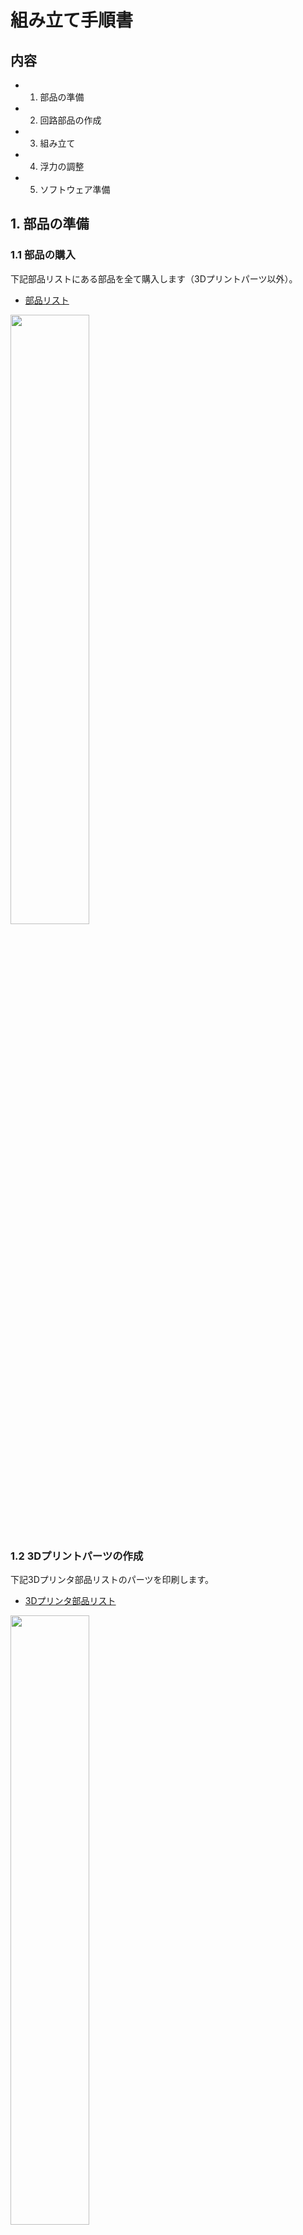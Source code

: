 # 組み立て手順書

## 内容
- 1. 部品の準備
- 2. 回路部品の作成
- 3. 組み立て
- 4. 浮力の調整
- 5. ソフトウェア準備


## 1. 部品の準備
### 1.1 部品の購入
下記部品リストにある部品を全て購入します（3Dプリントパーツ以外）。

- [部品リスト](https://docs.google.com/spreadsheets/d/1spEkeJp3uywtmMTm2RyMCUT-x4rrJNMb/edit?usp=sharing&ouid=116393592539270427202&rtpof=true&sd=true)


<img src="https://github.com/Honazo/Easys_ros/assets/63952012/764897ff-a218-4242-aec6-9c1a5518aad4" width="50%">


### 1.2 3Dプリントパーツの作成

下記3Dプリンタ部品リストのパーツを印刷します。

- [3Dプリンタ部品リスト](https://docs.google.com/spreadsheets/d/1m-tpGwKx88t4YWLlDcRS2Wr9CotMB-zd/edit?usp=sharing&ouid=116393592539270427202&rtpof=true&sd=true)


<img src="https://github.com/Honazo/Easys_ros/assets/63952012/491e8cb3-8beb-4b62-b75e-d3bc0dcf2273" width="50%">


家庭用サイズのFDM式3Dプリンターを想定しています。

<img src="https://github.com/Honazo/Easys_ros/assets/63952012/aeec14bd-fc2d-4e3f-a4ac-ccc087aac8fa" width="50%">


3Dプリントに用いるフィラメントはABSです。

前後のフランジは防水を意識した印刷が必要になります。
印刷設定で構造密度(インフィル)を100%にし、積層スパンを可能な限り細密して印刷します。

## 2. 回路部品の作成

### 2.1  メイン回路



回路図は以下の通りです。


![image](https://github.com/Honazo/Easys_ros/assets/63952012/6487e8e7-12b2-42f7-9a1a-7bbf0cc4ab7e)

実際に組み立てると下の写真のようになります。


<img src="https://github.com/Honazo/Easys_ros/assets/63952012/ab8e0a15-5a58-4cfb-ac4f-dfc6b16a2c55" width="50%">

下の図は写真と同じ回路部をCADで再現したものです。

<img src="https://github.com/Honazo/Easys_ros/assets/63952012/4d56b683-03c3-4a9a-9a16-1bd4bd69a64c" width="50%">



### 2.2 コネクターの接続



#### 2.2.1 ケーブルグランド

耐圧容器外に出るケーブルには、あらかじめケーブルグランドを通しておきます。



4台のスラスターの3本のケーブルにはそれぞれ3穴のケーブルグランドを、2芯の電源線には1穴のケーブルグランドを通します。

ケーブルグランドが通ったら後方フランジの穴にケーブルグランドを固定します。


<img src="https://github.com/Honazo/Easys_ros/assets/63952012/44abfc17-d6d4-414a-ac50-613bca0fdfa9" width="50%">


<img src="https://github.com/Honazo/Easys_ros/assets/63952012/ae6b3736-ca55-459b-b670-bcd48589ace9" width="50%">


LANケーブルは先端のコネクタが大きくてケーブルグランドに通らないため、コネクタから数cmのところで一旦切断します。
ケーブルグランドを通し、後方フランジの穴に固定した後、切断した箇所をはんだ付けして再接続します。


<img src="https://github.com/Honazo/Easys_ros/assets/63952012/f7571093-308c-4508-bb1f-da3c620806fe" width="50%">


#### 2.2.2 コネクタの接続



ケーブルグランドを固定した後、電源線にはTコネクタを接続します。
スラスターの3本線には3相用のコネクタを接続します。

<img src="https://github.com/Honazo/Easys_ros/assets/63952012/c88c3423-1f0d-49d4-a997-446f27048139" width="50%">


下の写真は回路マウントの1つ目のブロックです。

<img src="https://github.com/Honazo/Easys_ros/assets/63952012/2862b783-b833-4fb0-b345-362af9da5a11" width="50%">


Tコネクタのメスを並列に配線した基板と、縦に積んだ4つのESCを横並びに配置し、マウントに固定します。


<img src="https://github.com/Honazo/Easys_ros/assets/63952012/ff4dc029-8022-4a6c-97c0-8cf0c20adea6" width="50%">


4つのESCに対してそれぞれ、電源線にはTコネクタを、3相の出力には3相用のコネクタを接続します。

#### 2.2.3 降圧コンバータ回路・サーボコントローラ

降圧コンバータからは下の写真のように配線を出します。

<img src="https://github.com/Honazo/Easys_ros/assets/63952012/58ef4fdb-c10f-4b40-b6d4-5685c856a0a8" width="50%">


入力電圧側、出力電圧側にそれぞれTコネクタを接続します。

4つのESCに入力するPWM信号を生成するサーボコントローラの出力端子にESCの信号入力線(黒、赤、白、黄の4線)を接続します。

ESC側の①黒(GND)、②赤(V+)、③白(PWM)をサーボコントローラ側の①黒(GND)、②赤(V+)、③黄(PWM)に接続します。(ESCの黄の線は使いません。)

<img src="https://github.com/Honazo/Easys_ros/assets/63952012/1f69091b-dfed-4536-a566-d70a1b9d513e" width="50%">


#### 2.2.4 Rsapberry Pi 4

降圧コンバータから出力された5V電源とサーボコントローラへの入力(GND,VCC,SCL,SDA)、IMU、Raspberry Pi 4の接続はユニバーサル基板上で配線しています。

<img src="https://github.com/Honazo/Easys_ros/assets/63952012/b0a82e16-43a1-4015-979a-24139510946f" width="50%">


<img src="https://github.com/Honazo/Easys_ros/assets/63952012/78a15f1f-3f58-4925-93b2-888858d24fc6" width="50%">

<img src="https://github.com/Honazo/Easys_ros/assets/63952012/29d9651c-d88c-4d59-90ac-f01ac327607f" width="50%">


冒頭の回路図を頼りに製作してください。

Raspberry Pi 4　はケースを着用し、3つ目の回路マウントに接続します。

<img src="https://github.com/Honazo/Easys_ros/assets/63952012/34269222-ebf4-44c3-9311-b2d6781077a9" width="50%">


最後に、3つの回路マウントと後方フランジをボルトナットで接続します。

![image](https://github.com/Honazo/Easys_ros/assets/63952012/9838bbc2-b4cb-4a73-a127-9a512312a104)


## 3. 組み立て

### 3.1 スラスター

スラスターのハウジングにある取付穴にインサートナットをはんだこてで熱圧入します。

<img src="https://github.com/Honazo/Easys_ros/assets/63952012/1861baf3-a66d-47e8-bd0f-77d8b9c01c74" width="50%">



スラスターをスラスターマウントに固定します。

<img src="https://github.com/Honazo/Easys_ros/assets/63952012/9d449b39-f9e1-4558-bf7a-0d0c9b0d5007" width="50%">



### 3.2 バッテリーボックス

バッテリーボックス外側底面の4つの取付穴にインサートナットを熱圧入します。


<img src="https://github.com/Honazo/Easys_ros/assets/63952012/cf0e0b8e-5965-43d1-888c-ce024883fda2" width="50%">


バッテリーボックスの辺が短い方の側面にΦ12mmの穴を1つあけます。
電動ドリル等を用いて安全に行ってください。

<img src="https://github.com/Honazo/Easys_ros/assets/63952012/c2b8aa42-42ae-479f-bc91-e18f2ae1669e" width="50%">



電源線にケーブルグランドを通して、バッテリーボックスに空けた穴に通し、ケーブルグランドを仮締めします。



バッテリーボックス内の電源線の先に、ヒューズ→スイッチ→Tコネクタ(オス)を接続します。

TコネクタでLi-Poバッテリーを接続します。

ボックスに収まることを確認したら、ケーブルグランドを締めます。

<img src="https://github.com/Honazo/Easys_ros/assets/63952012/131dc1aa-306c-4710-928e-8c223e7bcd98" width="50%">



ほこりなどを挟んでいないことを十分に注意してバッテリーボックスを閉じます。

<img src="https://github.com/Honazo/Easys_ros/assets/63952012/2976fa23-7a3c-416d-972d-06b142818b57" width="50%">



### 3.3 外郭フレーム

バッテリーボックス固定用のマウントに下側外部フレームを接続します。

バッテリーボックス固定用のマウントにバッテリーボックスを接続します。


<img src="https://github.com/Honazo/Easys_ros/assets/63952012/ba5f1a36-9035-467b-a4fc-b0b332ea0b3c" width="50%">



下側フレームの上にアクリルチューブを乗せます。

上側フレームを下側フレームに接続していきます。
この接続によって上下のフレームがチューブを締め付けることで固定されていきます。
1つずつゆっくりと締め付けてください。



### 3.4 耐水容器
前方フランジにアクリル円盤を接着します。アクリルサンデーを用いて、融着させます。


![image](https://github.com/Honazo/Easys_ros/assets/63952012/6c29d233-4286-4bf5-83fa-5abca6695453)


アクリルサンデーが固まったら、WEBカメラを前方フランジに固定します。

前方フランジにO-リングをはめます。

O-リングにグリスを塗って滑らかにし、強く引っ張って広げながら少しずつ溝へ持っていきます。

![image](https://github.com/Honazo/Easys_ros/assets/63952012/177c8d3f-0f5c-4415-b293-3c7a2a3a64d7)


後方フランジにも同様にしてO-リングをはめます。

電源ケーブルとテザーケーブルにケーブルグランドを通します。

スラスター*4には3穴のケーブルグランドを通します。

ケーブルグランドを後方フランジの穴に通し、仮締めします。

耐圧容器内に格納する回路と後方フランジから通したケーブルを接続します。

回路全体が耐圧容器内に収まることを確認したら、ケーブルグランドを締めます。



WEBカメラのUSBケーブルをラズパイから抜いた状態で、前方フランジをアクリルチューブにはめます。

かなり力が必要です。グリスを使って滑らかにしつつ、はみ出してくるO-リングを中に押し込みながら少しずつ入れていきます。
ほこりなどが挟まらないよう注意してください。

WEBカメラのUSBケーブルをラズパイに接続します。

回路フレームと後方フランジを接続します。

後方フランジを前方フランジと同様にしてアクリルチューブにはめます。空気を抜くため、ケーブルグランドを一つだけ緩めておくとよいです。

フランジがはまったらタイラップでフランジと外部フレームを結束し、フランジが抜けないように留めます。

外部フレームにスラスターを固定します。



## 4. 浮力の調整

密閉出来たら、浴槽などの浅い水槽にロボットを沈めてみます。

何も点けていない状態だと機体の半分以上が水面に浮かびます。

釣り重りを機体外部に少しずつ取り付けていき、4つすべてのスラスタが水中に浸かる程度に重量を調整します。

![image](https://github.com/Honazo/Easys_ros/assets/63952012/d6c4fd41-da89-4502-bba6-e1e094df7fc8)


## 5. ソフトウェア準備

環境構築

Easys_rosのダウンロード



### 5.1 Rasberry pi の準備

機体の電源スイッチを入れる

LANケーブルをPCに接続する

環境構築

### 5.2 ホストPCの準備

ros2の起動

lounch

### 5.3 制御テスト

